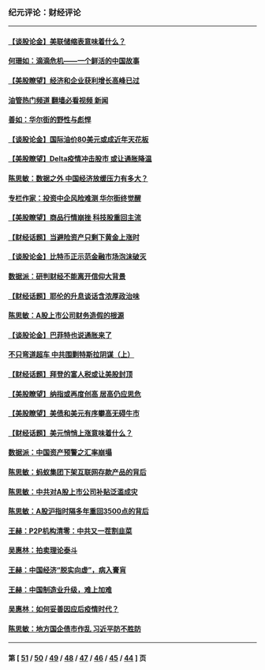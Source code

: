 ### 纪元评论：财经评论
---
#### [【谈股论金】美联储缩表意味着什么？](../../pages/nsc1026/n13174610.md?08210330) 
#### [何珊如：滴滴危机——一个鲜活的中国故事](../../pages/nsc1026/n13151962.md?08210330) 
#### [【美股瞭望】经济和企业获利增长高峰已过](../../pages/nsc1026/n13134466.md?08210330) 
#### [油管热门频道 翻墙必看视频 新闻](ok?08210330)
#### [善如：华尔街的野性与彪悍](../../pages/nsc1026/n13112664.md?08210330) 
#### [【谈股论金】国际油价80美元或成近年天花板](../../pages/nsc1026/n13108524.md?08210330) 
#### [【美股瞭望】Delta疫情冲击股市 或让通胀降温](../../pages/nsc1026/n13100297.md?08210330) 
#### [陈思敏：数据之外 中国经济放缓压力有多大？](../../pages/nsc1026/n13085576.md?08210330) 
#### [专栏作家：投资中企风险难测 华尔街终觉醒](../../pages/nsc1026/n13079366.md?08210330) 
#### [【美股瞭望】商品行情崩挫 科技股重回主流](../../pages/nsc1026/n13029798.md?08210330) 
#### [【财经话题】当避险资产只剩下黄金上涨时](../../pages/nsc1026/n12975626.md?08210330) 
#### [【谈股论金】比特币正示范金融市场泡沫破灭](../../pages/nsc1026/n12961769.md?08210330) 
#### [数据派：研判财经不能离开信仰大背景](../../pages/nsc1026/n12932684.md?08210330) 
#### [【财经话题】耶伦的升息谈话含浓厚政治味](../../pages/nsc1026/n12927299.md?08210330) 
#### [陈思敏：A股上市公司财务造假的根源](../../pages/nsc1026/n11229323.md?08210330) 
#### [【谈股论金】巴菲特也说通胀来了](../../pages/nsc1026/n12922463.md?08210330) 
#### [不只弯道超车 中共围剿特斯拉阴谋（上）](../../pages/nsc1026/n12919595.md?08210330) 
#### [【财经话题】拜登的富人税或让美股封顶](../../pages/nsc1026/n12899125.md?08210330) 
#### [【美股瞭望】纳指或再度创高 居高仍应思危](../../pages/nsc1026/n12878350.md?08210330) 
#### [【美股瞭望】美债和美元有序攀高无碍牛市](../../pages/nsc1026/n12844459.md?08210330) 
#### [【财经话题】美元悄悄上涨意味着什么？](../../pages/nsc1026/n12798222.md?08210330) 
#### [数据派：中国资产预警之汇率崩塌](../../pages/nsc1026/n12774242.md?08210330) 
#### [陈思敏：蚂蚁集团下架互联网存款产品的背后](../../pages/nsc1026/n12719862.md?08210330) 
#### [陈思敏：中共对A股上市公司补贴泛滥成灾](../../pages/nsc1026/n12713263.md?08210330) 
#### [陈思敏：A股沪指时隔多年重回3500点的背后](../../pages/nsc1026/n12675538.md?08210330) 
#### [王赫：P2P机构清零：中共又一茬割韭菜](../../pages/nsc1026/n12614544.md?08210330) 
#### [吴惠林：拍卖理论泰斗](../../pages/nsc1026/n12591360.md?08210330) 
#### [王赫：中国经济“脱实向虚”，病入膏肓](../../pages/nsc1026/n12564946.md?08210330) 
#### [王赫：中国制造业升级，难上加难](../../pages/nsc1026/n12559461.md?08210330) 
#### [吴惠林：如何妥善因应后疫情时代？](../../pages/nsc1026/n12553885.md?08210330) 
#### [陈思敏：地方国企债市作乱 习近平防不胜防](../../pages/nsc1026/n12553384.md?08210330) 

---
#### 第 [ [51](./51.md?08210330) / [50](./50.md?08210330) / [49](./49.md?08210330) / [48](./48.md?08210330) / [47](./47.md?08210330) / [46](./46.md?08210330) / [45](./45.md?08210330) / [44](./44.md?08210330) ] 页
